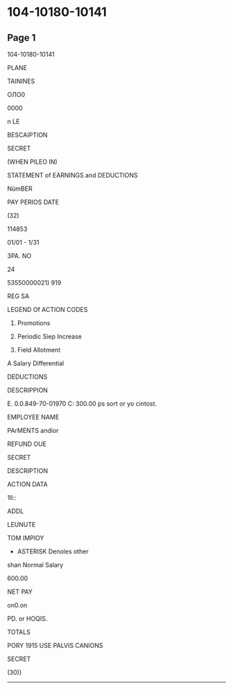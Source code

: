 # 104-10180-10141

## Page 1

104-10180-10141

PLANE

TAININES

ОЛО0

0000

n LE

BESCAIPTION

SECRET

(WHEN PILEO IN)

STATEMENT of EARNINGS and DEDUCTIONS

NümBER

PAY PERIOS DATE

(32)

114853

01/01 - 1/31

3PA. NO

24

53550000021) 919

REG SA

LEGEND Of ACTION CODES

1. Promotions

2. Periodic Siep Increase

3. Field Allotment

A Salary Differential

DEDUCTIONS

DESCRIPPION

E. 0.0.849-70-01970 C: 300.00 ps sort or yo cintost.

EMPLOYEE NAME

PArMENTS andior

REFUND OUE

SECRET

DESCRIPTION

ACTION DATA

1ll::

ADDL

LEUNUTE

TOM IMPIOY

* ASTERISK Denoles other

shan Normal Salary

600.00

NET PAY

on0.on

PD. or HOQIS.

TOTALS

PORY 1915 USE PALVIS CANIONS

SECRET

(30))

---

